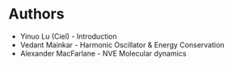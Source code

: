 # Authors
* Yinuo Lu (Ciel) - Introduction
* Vedant Mainkar - Harmonic Oscillator & Energy Conservation
* Alexander MacFarlane - NVE Molecular dynamics

